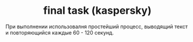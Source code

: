 <h1 align="center">final task (kaspersky)</h1>
<p>
При выполнении использовалня простейший процесс, выводящий текст и повторяющийся каждые 60 - 120 секунд.
</p>
